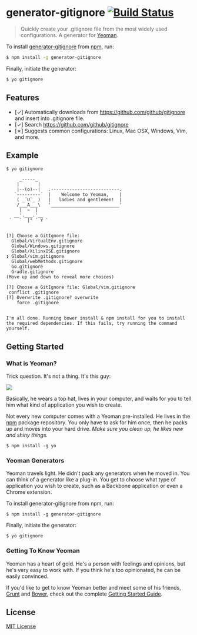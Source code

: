 # generator-gitignore [![Build Status](https://secure.travis-ci.org/Glavin001/generator-gitignore.png?branch=master)](https://travis-ci.org/Glavin001/generator-gitignore)

> Quickly create your .gitignore file from the most widely used configurations.
> A generator for [Yeoman](http://yeoman.io).

To install [generator-gitignore](https://github.com/Glavin001/generator-gitignore) from [npm](https://npmjs.org/), run:

```bash
$ npm install -g generator-gitignore
```

Finally, initiate the generator:

```bash
$ yo gitignore
```

## Features

- [&#x2713;] Automatically downloads from https://github.com/github/gitignore and insert into .gitignore file.
- [&#x2713;] Search https://github.com/github/gitignore
- [&#x2717;] Suggests common configurations: Linux, Mac OSX, Windows, Vim, and more.

## Example

```
$ yo gitignore

     _-----_
    |       |
    |--(o)--|   .--------------------------.
   `---------´  |    Welcome to Yeoman,    |
    ( _´U`_ )   |   ladies and gentlemen!  |
    /___A___\   '__________________________'
     |  ~  |
   __'.___.'__
 ´   `  |° ´ Y `


[?] Choose a GitIgnore file: 
  Global/VirtualEnv.gitignore 
  Global/Windows.gitignore 
  Global/XilinxISE.gitignore 
❯ Global/vim.gitignore 
  Global/webMethods.gitignore 
  Go.gitignore 
  Gradle.gitignore 
(Move up and down to reveal more choices)

[?] Choose a GitIgnore file: Global/vim.gitignore
 conflict .gitignore
[?] Overwrite .gitignore? overwrite
    force .gitignore


I'm all done. Running bower install & npm install for you to install the required dependencies. If this fails, try running the command yourself.

```


## Getting Started

### What is Yeoman?

Trick question. It's not a thing. It's this guy:

![](http://i.imgur.com/JHaAlBJ.png)

Basically, he wears a top hat, lives in your computer, and waits for you to tell him what kind of application you wish to create.

Not every new computer comes with a Yeoman pre-installed. He lives in the [npm](https://npmjs.org) package repository. You only have to ask for him once, then he packs up and moves into your hard drive. *Make sure you clean up, he likes new and shiny things.*

```
$ npm install -g yo
```

### Yeoman Generators

Yeoman travels light. He didn't pack any generators when he moved in. You can think of a generator like a plug-in. You get to choose what type of application you wish to create, such as a Backbone application or even a Chrome extension.

To install generator-gitignore from npm, run:

```
$ npm install -g generator-gitignore
```

Finally, initiate the generator:

```
$ yo gitignore
```

### Getting To Know Yeoman

Yeoman has a heart of gold. He's a person with feelings and opinions, but he's very easy to work with. If you think he's too opinionated, he can be easily convinced.

If you'd like to get to know Yeoman better and meet some of his friends, [Grunt](http://gruntjs.com) and [Bower](http://bower.io), check out the complete [Getting Started Guide](https://github.com/yeoman/yeoman/wiki/Getting-Started).


## License

[MIT License](http://en.wikipedia.org/wiki/MIT_License)
